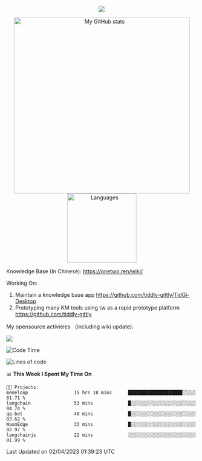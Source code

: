 <a href="https://github.com/linonetwo">
    <p align="center">
        <img src="https://github-profile-trophy.vercel.app/?username=linonetwo&column=7&theme=onedark"/>
    </p>
</a>
<a align="center" href="https://github.com/linonetwo">
  <p align="center">
    <img src="https://github-readme-stats.vercel.app/api?username=linonetwo&show_icons=true&count_private=true" alt="My GitHub stats" width="465"/>
    <img src="https://github-readme-stats.vercel.app/api/top-langs/?username=linonetwo&layout=compact&langs_count=10" alt="Languages" height="183">
  </p>
</a>

Knowledge Base (In Chinese): https://onetwo.ren/wiki/

Working On: 

1. Maintain a knowledge base app https://github.com/tiddly-gittly/TidGi-Desktop
1. Prototyping many KM tools using tw as a rapid prototype platform https://github.com/tiddly-gittly

My opensource activieies （including wiki update):

![](https://visitor-badge.glitch.me/badge?page_id=linonetwo.linonetwo)

<!--START_SECTION:waka-->
![Code Time](http://img.shields.io/badge/Code%20Time-1%2C656%20hrs%2047%20mins-blue)

![Lines of code](https://img.shields.io/badge/From%20Hello%20World%20I%27ve%20Written-46.4%20million%20lines%20of%20code-blue)

📊 **This Week I Spent My Time On** 

```text
🐱‍💻 Projects: 
memeloop                 15 hrs 18 mins      ████████████████████░░░░░   81.71 % 
langchain                53 mins             █░░░░░░░░░░░░░░░░░░░░░░░░   04.74 % 
qq-bot                   40 mins             █░░░░░░░░░░░░░░░░░░░░░░░░   03.62 % 
WasmEdge                 33 mins             █░░░░░░░░░░░░░░░░░░░░░░░░   02.97 % 
langchainjs              22 mins             ░░░░░░░░░░░░░░░░░░░░░░░░░   01.99 % 
```


 Last Updated on 02/04/2023 01:39:23 UTC
<!--END_SECTION:waka-->
